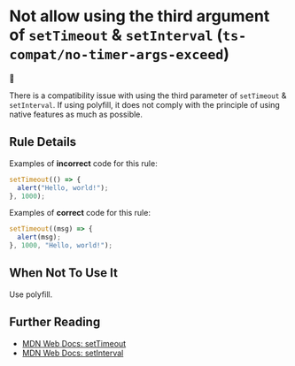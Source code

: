 # Not allow using the third argument of `setTimeout` & `setInterval` (`ts-compat/no-timer-args-exceed`)

💼<!-- end auto-generated rule header -->

There is a compatibility issue with using the third parameter of `setTimeout` & `setInterval`. If using polyfill, it does not comply with the principle of using native features as much as possible.

## Rule Details

Examples of **incorrect** code for this rule:

```ts
setTimeout(() => {
  alert("Hello, world!");
}, 1000);
```

Examples of **correct** code for this rule:

```ts
setTimeout((msg) => {
  alert(msg);
}, 1000, "Hello, world!");
```

## When Not To Use It

Use polyfill.

## Further Reading

* [MDN Web Docs: setTimeout](https://developer.mozilla.org/zh-CN/docs/Web/API/Window/setTimeout)
* [MDN Web Docs: setInterval](https://developer.mozilla.org/zh-CN/docs/Web/API/Window/setInterval)
